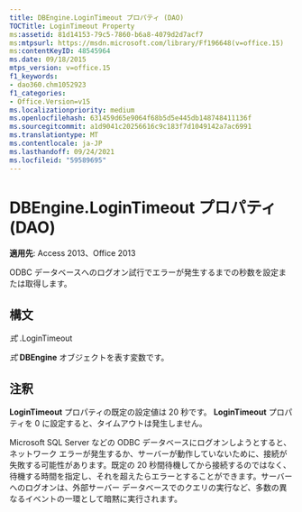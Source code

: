 ```yaml
---
title: DBEngine.LoginTimeout プロパティ (DAO)
TOCTitle: LoginTimeout Property
ms:assetid: 81d14153-79c5-7860-b6a8-4079d2d7acf7
ms:mtpsurl: https://msdn.microsoft.com/library/Ff196648(v=office.15)
ms:contentKeyID: 48545964
ms.date: 09/18/2015
mtps_version: v=office.15
f1_keywords:
- dao360.chm1052923
f1_categories:
- Office.Version=v15
ms.localizationpriority: medium
ms.openlocfilehash: 631459d65e9064f68b5d5e445db148748411136f
ms.sourcegitcommit: a1d9041c20256616c9c183f7d1049142a7ac6991
ms.translationtype: MT
ms.contentlocale: ja-JP
ms.lasthandoff: 09/24/2021
ms.locfileid: "59589695"
---
```

# <a name="dbenginelogintimeout-property-dao"></a>DBEngine.LoginTimeout プロパティ (DAO)


**適用先**: Access 2013、Office 2013

ODBC データベースへのログオン試行でエラーが発生するまでの秒数を設定または取得します。

## <a name="syntax"></a>構文

*式* .LoginTimeout

*式* **DBEngine** オブジェクトを表す変数です。

## <a name="remarks"></a>注釈

**LoginTimeout** プロパティの既定の設定値は 20 秒です。 **LoginTimeout** プロパティを 0 に設定すると、タイムアウトは発生しません。

Microsoft SQL Server などの ODBC データベースにログオンしようとすると、ネットワーク エラーが発生するか、サーバーが動作していないために、接続が失敗する可能性があります。既定の 20 秒間待機してから接続するのではなく、待機する時間を指定し、それを超えたらエラーとすることができます。サーバーへのログオンは、外部サーバー データベースでのクエリの実行など、多数の異なるイベントの一環として暗黙に実行されます。

